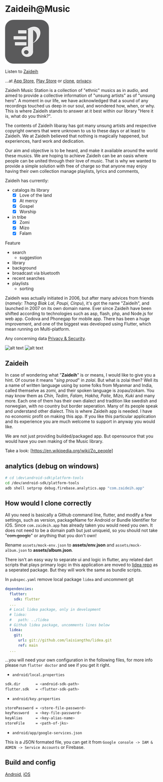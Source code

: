 # Zaideih@Music

![alt text][logo]

Listen to [Zaideih][webapp]

...at [App Store][appstore],
[Play Store][playStore] or [clone](#how-would-i-clone-correctly), [privacy][privacy].

Zaideih Music Station is a collection of "ethnic" musics as in audio, and aimed to provide a collective information of "unsung artists" as of "unsung hero". A moment in our life, we have acknowledged that a sound of any recordings touched us deep in our soul, and wondered how, when, or why. This is where Zaideih stands to answer at it best within our library "Here it is, what do you think?".

The contents of Zaideih libaray has got many unsung artists and respective copyright owners that were unknown to us to these days or at least to Zaideih. We at Zaideih believed that nothing is magically happened, but experiences, hard work and dedication.

Our aim and objective is to be heard, and make it available around the world these musics. We are hoping to achieve Zaideih can be an oasis where people can be united through their love of music. That is why we wanted to provide a simple solution with free of charge so that anyone may enjoy having their own collection manage playlists, lyrics and comments,

Zaideih has currently:

- catalogs its library
  - [x] Love of the land
  - [x] At mercy
  - [x] Gospel
  - [x] Worship
- in tribe
  - [x] Zomi
  - [x] Mizo
  - [x] Falam

Feature

- search
  - suggestion
- library
- background
- broadcast via bluetooth
- recent searches
- playlists
  - sorting

Zaideih was actually initiated in 2006, but after many advices from friends (_namely: Thang Biak Lal, Paupi, Cinpu_), it's got the name "Zaideih", and launched in 2007 on its own domain name. Ever since Zaideih have been shifted according to technologies such as asp, flash, php, and Node.js for web app. Codova and Phonegap for mobile app. There has been a huge improvement, and one of the biggest was developed using Flutter, which mean running on Multi-platform.

Any concerning data [Privacy & Security][privacy].

![alt text][license]
![alt text][flutterversion]

## Zaideih

In case of wondering what "**Zaideih**" is or means, I would like to give you a hint. Of course it means "_sing proud_" in _zolai_. But what is zolai then? Well its a name of written language using by some folks from Myanmar and India, called themselve as zomi, and their spoken language is zopau/zokam. You may know them as _Chin, Tedim, Falam, Hakha, Paite, Mizo, Kuki_ and many more. Each one of them has their own dialect and tradition like swedish and norwegian, with no country but border seperation. Many of its people speak and understand other dialect. This is where Zaideih app is needed. I have no economic profit on making this app. If you like this particular application and its experience you are much welcome to support in anyway you would like.

We are not just providing builded/packaged app. But opensource that you would have you own making of the Music library.

Take a look: [https://en.wikipedia.org/wiki/Zo_people]

## analytics (debug on windows)

```sh
# cd \dev\android-sdk\platform-tools
cd /dev/android-sdk/platform-tools
adb shell setprop debug.firebase.analytics.app "com.zaideih.app"
```

## How would I clone correctly

All you need is basically a Github command line, flutter, and modify a few settings, such as version, packageName for Android or Bundle Identifier for iOS. Since `com.zaideih.app` has already taken you would need you own. It does not need to be a domain path but just uniqueid, so you should not take "~~com.google~~" or anything that you don't own!

Rename `assets/mock-env.json` to **assets/env.json** and `assets/mock-album.json` to **assets/album.json**.

There isn't an easy way to separate ui and logic in flutter, any related dart scripts that plays primary logic in this application are moved to [lidea repo][lidea] as a seperated package. But they will work the same as bundle scripts.

In `pubspec.yaml` remove local package `lidea` and uncomment git

```yaml
dependencies:
  flutter:
    sdk: flutter
  ...
  # Local lidea package, only in development
  # lidea:
  #   path: ../lidea
  # Github lidea package, uncomments lines below
  lidea:
    git:
      url: git://github.com/laisiangtho/lidea.git
      ref: main
  ...
```

...you will need your own configuration in the following files, for more info please run `flutter doctor` and see if you get it right.

- `android/local.properties`

```sh
sdk.dir       = <android-sdk-path>
flutter.sdk   = <flutter-sdk-path>
```

- `android/key.properties`

```sh
storePassword = <store-file-password>
keyPassword   = <key-file-password>
keyAlias      = <key-alias-name>
storeFile     = <path-of-jks>
```

- `android/app/google-services.json`

This is a JSON formated file, you can get it from `Google console -> IAM & ADMIN -> Service Accounts` or Firebase.

## Build and config

[Android][tool-android], [iOS][tool-ios]

[appstore]: https://apps.apple.com/us/app/zaideih/id1609961412
[playStore]: https://play.google.com/store/apps/details?id=com.zaideih.app
[playStore Join]: https://play.google.com/apps/testing/com.zaideih.app/join

[webapp]: https://www.zaideih.com/
[Home]: https://github.com/laisiangtho/music

[lidea]: https://github.com/laisiangtho/lidea
[tool-android]: https://github.com/laisiangtho/lidea/blob/main/TOOL.md#android
[tool-ios]: https://github.com/laisiangtho/lidea/blob/main/TOOL.md#ios

[privacy]: /PRIVACY.md

[logo]: https://raw.githubusercontent.com/laisiangtho/music/master/music.png "Zaideih"
[license]: https://img.shields.io/badge/License-MIT-yellow.svg "License"
[flutterversion]: https://img.shields.io/badge/flutter-%3E%3D%202.12.0%20%3C3.0.0-green.svg "Flutter version"
